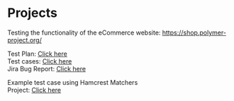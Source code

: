# Projects
Testing the functionality of the eCommerce website: https://shop.polymer-project.org/

Test Plan: [Click here](https://docs.google.com/document/d/1NudQje76kDno2khOFFBy5X-suL3uPbWjU26zj6Bj6Bk/edit?usp=sharing) <br>
Test cases: [Click here](https://docs.google.com/spreadsheets/d/1jDyEX40qKF2tGFQMpngKFQ9DbOEHLuIdkI5vmtV2FzU/edit?usp=sharing) <br>
Jira Bug Report: [Click here](https://drive.google.com/file/d/1CgP-gkQk83FVrA08eKZBvNeF8eiAhVrr/view?usp=drive_link)


Example test case using Hamcrest Matchers <br>
Project: [Click here](https://github.com/KavijaSen/HamcrestTests) <br>

